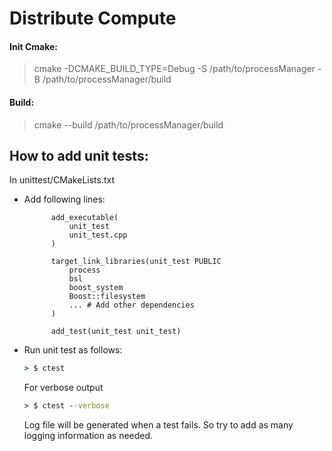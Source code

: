 # Distribute Compute

#### Init Cmake:

> cmake -DCMAKE_BUILD_TYPE=Debug -S /path/to/processManager -B /path/to/processManager/build

#### Build:

> cmake --build /path/to/processManager/build

## How to add unit tests:

In unittest/CMakeLists.txt
- Add following lines:
        
            add_executable(
                unit_test 
                unit_test.cpp
            )
            
            target_link_libraries(unit_test PUBLIC 
                process
                bsl
                boost_system
                Boost::filesystem
                ... # Add other dependencies
            )

            add_test(unit_test unit_test)

- Run unit test as follows:

    ```cmd
    > $ ctest
    ```

    For verbose output
    ```cmd
    > $ ctest --verbose
    ```

    Log file will be generated when a test fails. So try to add as many logging information as needed.